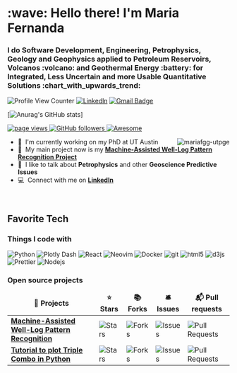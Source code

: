 <h1 align="left" id="mariafgg-utpge-title">:wave: Hello there! I'm Maria Fernanda</h1>
<h3 align="left">I do Software Development, Engineering, Petrophysics, Geology and Geophysics applied to Petroleum Reservoirs, Volcanos :volcano: and Geothermal Energy :battery: for Integrated, Less Uncertain and more Usable Quantitative Solutions :chart_with_upwards_trend:</h3>

![Profile View Counter](https://komarev.com/ghpvc/?username=mariafgg-utpge)
[![Linkedln](https://img.shields.io/badge/LinkedIn-0077B5?style=flat-square&logo=linkedin&logoColor=white)](https://www.linkedin.com/in/maria-g-5a2753224/)
[![Gmail Badge](https://img.shields.io/badge/-Gmail-c14438?style=flat-square&logo=Gmail&logoColor=white&link=mailto:mariafgg@utexas.edu)](mailto:mariafgg@utexas.edu)

[![Anurag's GitHub stats](https://github-readme-stats.vercel.app/api?username=mariafgg-utpge&show_icons=true&theme=radical)]

<p align="left">
  <a href="https://github.com/mariafgg-utpge/mariafgg-utpge">
    <img src="https://komarev.com/ghpvc/?username=mariafgg-utpge" alt="page views" />
  </a>

  <a href="https://github.com/mariafgg-utpge?tab=followers">
    <img alt="GitHub followers" src="https://img.shields.io/github/followers/mariafgg-utpge?style=flat&logo=github">
  </a>
  <a href="https://github.com/abhisheknaiidu/awesome-github-profile-readme">
    <img alt="Awesome" src="https://awesome.re/mentioned-badge.svg">
  </a>
</p>

<a href="#mariafgg-utpge-title">
  <img src="https://raw.githubusercontent.com/mariafgg-utpge/github-stats-transparent/output/generated/overview.svg" alt="mariafgg-utpge" align="right" />
</a>

- :office: &nbsp;I'm currently working on my PhD at UT Austin 
- :seedling: &nbsp;My main project now is my **[Machine-Assisted Well-Log Pattern Recognition Project]**
- :speech_balloon: &nbsp;I like to talk about **Petrophysics** and other **Geoscience Predictive Issues**
- :computer: &nbsp;Connect with me on **[LinkedIn]**

<br>

<h2 align="left" id="mariafgg-utpge-tech">Favorite Tech</h2>

<h3>Things I code with</h3>
<p>
  <img alt="Python" src="https://img.shields.io/badge/python-3670A0?style=flat-square&logo=python&logoColor=white" />
  <img alt="Plotly Dash" src="https://img.shields.io/badge/plotly-3F4F75.svg?style=flat-square&logo=plotly&logoColor=white" />
  <img alt="React" src="https://img.shields.io/badge/-React-45b8d8?style=flat-square&logo=react&logoColor=white" />
  <img alt="Neovim" src="https://img.shields.io/badge/NeoVim-%2357A143.svg?&style=flat-square&logo=neovim&logoColor=white" /> 
  <img alt="Docker" src="https://img.shields.io/badge/-Docker-46a2f1?style=flat-square&logo=docker&logoColor=white" />
<!--  <img alt="github actions" src="https://img.shields.io/badge/-Github_Actions-2088FF?style=flat-square&logo=github-actions&logoColor=white" /> -->
<!--  <img alt="TypeScript" src="https://img.shields.io/badge/-TypeScript-007ACC?style=flat-square&logo=typescript&logoColor=white" /> -->
<!--  <img alt="Insomnia" src="https://img.shields.io/badge/-Insomnia-5849BE?style=flat-square&logo=insomnia&logoColor=white" /> -->
<!--  <img alt="Apollo" src="https://img.shields.io/badge/-Apollo%20GraphQL-311C87?style=flat-square&logo=apollo-graphql&logoColor=white" /> -->
<!--  <img alt="Heroku" src="https://img.shields.io/badge/-Heroku-430098?style=flat-square&logo=heroku&logoColor=white" /> -->
<!--  <img alt="ReactiveX" src="https://img.shields.io/badge/-RxJs-B7178C?style=flat-square&logo=reactivex&logoColor=white" /> -->
<!--  <img alt="GraphQL" src="https://img.shields.io/badge/-GraphQL-E10098?style=flat-square&logo=graphql&logoColor=white" /> -->
<!--  <img alt="Sass" src="https://img.shields.io/badge/-Sass-CC6699?style=flat-square&logo=sass&logoColor=white" /> -->
<!--  <img alt="Styled Components" src="https://img.shields.io/badge/-Styled_Components-db7092?style=flat-square&logo=styled-components&logoColor=white" /> -->
  <img alt="git" src="https://img.shields.io/badge/-Git-F05032?style=flat-square&logo=git&logoColor=white" />
<!--  <img alt="NestJs" src="https://img.shields.io/badge/-NestJs-ea2845?style=flat-square&logo=nestjs&logoColor=white" /> -->
<!--  <img alt="npm" src="https://img.shields.io/badge/-NPM-CB3837?style=flat-square&logo=npm&logoColor=white" /> -->
  <img alt="html5" src="https://img.shields.io/badge/-HTML5-E34F26?style=flat-square&logo=html5&logoColor=white" />
<!--  <img alt="Rollup" src="https://img.shields.io/badge/-Rollup-EC4A3F?style=flat-square&logo=rollup.js&logoColor=white" /> -->
  <img alt="d3js" src="https://img.shields.io/badge/-D3.js-F9A03C?style=flat-square&logo=d3.js&logoColor=white" />
  <img alt="Prettier" src="https://img.shields.io/badge/-Prettier-F7B93E?style=flat-square&logo=prettier&logoColor=white" />
  <img alt="Nodejs" src="https://img.shields.io/badge/-Nodejs-43853d?style=flat-square&logo=Node.js&logoColor=white" />
</p>

<h3>Open source projects</h3>
<table>
  <thead align="center">
    <tr border: none;>
      <td><b>🎁 Projects</b></td>
      <td><b>⭐ Stars</b></td>
      <td><b>📚 Forks</b></td>
      <td><b>🛎 Issues</b></td>
      <td><b>📬 Pull requests</b></td>
    </tr>
  </thead>
  <tbody>
    <tr>
      <td><a href="https://github.com/mariafgg-utpge/Machine-Assisted-Well-Log-Pattern"><b>Machine-Assisted Well-Log Pattern Recognition</b></a></td>
      <td><img alt="Stars" src="https://img.shields.io/github/stars/mariafgg-utpge/Machine-Assisted-Well-Log-Pattern?style=flat-square&labelColor=343b41"/></td>
      <td><img alt="Forks" src="https://img.shields.io/github/forks/mariafgg-utpge/Machine-Assisted-Well-Log-Pattern?style=flat-square&labelColor=343b41"/></td>
      <td><img alt="Issues" src="https://img.shields.io/github/issues/mariafgg-utpge/Machine-Assisted-Well-Log-Pattern?style=flat-square&labelColor=343b41"/></td>
      <td><img alt="Pull Requests" src="https://img.shields.io/github/issues-pr/mariafgg-utpge/Machine-Assisted-Well-Log-Pattern?style=flat-square&labelColor=343b41"/></td>
    </tr>
    <tr>
      <td><a href="https://github.com/mariafgg-utpge/Tutorials_Formation_Evaluation"><b>Tutorial to plot Triple Combo in Python</b></a></td>
      <td><img alt="Stars" src="https://img.shields.io/github/stars/mariafgg-utpge/Tutorials_Formation_Evaluation?style=flat-square&labelColor=343b41"/></td>
      <td><img alt="Forks" src="https://img.shields.io/github/forks/mariafgg-utpge/Tutorials_Formation_Evaluation?style=flat-square&labelColor=343b41"/></td>
      <td><img alt="Issues" src="https://img.shields.io/github/issues/mariafgg-utpge/Tutorials_Formation_Evaluation?style=flat-square&labelColor=343b41"/></td>
      <td><img alt="Pull Requests" src="https://img.shields.io/github/issues-pr/mariafgg-utpge/Tutorials_Formation_Evaluation?style=flat-square&labelColor=343b41"/></td>
    </tr> 
  </tbody>
</table>
<!-- links -->

[Machine-Assisted Well-Log Pattern Recognition Project]: https://github.com/mariafgg-utpge/Machine-Assisted-Well-Log-Pattern "Machine-Assisted Well-Log Pattern Recognition"
[linkedin]: https://www.linkedin.com/in/maria-g-5a2753224 "Maria's LinkedIn"
